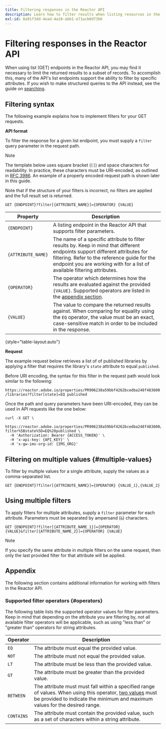 ```yaml
---
title: Filtering responses in the Reactor API
description: Learn how to filter results when listing resources in the Reactor API.
exl-id: 8a91f3dd-4ead-4a10-abb1-e71acb0d73b6
---
```

# Filtering responses in the Reactor API

When using list (GET) endpoints in the Reactor API, you may find it necessary to limit the returned results to a subset of records. To accomplish this, many of the API's list endpoints support the ability to filter by specific attributes. If you wish to make structured queries to the API instead, see the guide on [searching](./search.md).

## Filtering syntax

The following example explains how to implement filters for your GET requests.

**API format**

To filter the response for a given list endpoint, you must supply a `filter` query parameter in the request path.

>[!NOTE]
>
>The template below uses square bracket (`[]`) and space characters for readability. In practice, these characters must be URI-encoded, as outlined in [RFC 3986](https://tools.ietf.org/html/rfc3986). An example of a properly encoded request path is shown later in this guide.
>
>Note that if the structure of your filters is incorrect, no filters are applied and the full result set is returned.

```http
GET {ENDPOINT}?filter[{ATTRIBUTE_NAME}]={OPERATOR} {VALUE}
```

| Property | Description |
| --- | --- |
| `{ENDPOINT}` | A listing endpoint in the Reactor API that supports filter parameters. |
| `{ATTRIBUTE_NAME}` | The name of a specific attribute to filter results by. Keep in mind that different endpoints support different attributes for filtering. Refer to the reference guide for the endpoint you are working with for a list of available filtering attributes. |
| `{OPERATOR}` | The operator which determines how the results are evaluated against the provided `{VALUE}`. Supported operators are listed in the [appendix section](#supported-operators). |
| `{VALUE}` | The value to compare the returned results against. When comparing for equality using the `EQ` operator, the value must be an exact, case-sensitive match in order to be included in the response. |

{style="table-layout:auto"}

**Request**

The example request below retrieves a list of of published libraries by applying a filter that requires the library's `state` attribute to equal `published`.

Before URI encoding, the syntax for this filter in the request path would look similar to the following:

`https://reactor.adobe.io/properties/PR906238a59bbf4262bcedba248f483600/libraries?filter[state]=EQ published`

Once the path and query parameters have been URI-encoded, they can be used in API requests like the one below:

```shell
curl -X GET \
  https://reactor.adobe.io/properties/PR906238a59bbf4262bcedba248f483600/libraries?filter%5Bstate%5D=EQ%20published \
  -H 'Authorization: Bearer {ACCESS_TOKEN}' \
  -H 'x-api-key: {API_KEY}' \
  -H 'x-gw-ims-org-id: {IMS_ORG}'
```

## Filtering on multiple values {#multiple-values}

To filter by multiple values for a single attribute, supply the values as a comma-separated list.

```http
GET {ENDPOINT}?filter[{ATTRIBUTE_NAME}]={OPERATOR} {VALUE_1},{VALUE_2}
```

## Using multiple filters

To apply filters for multiple attributes, supply a `filter` parameter for each attribute. Parameters must be separated by ampersand (`&`) characters.

```http
GET {ENDPOINT}?filter[{ATTRIBUTE_NAME_1}]={OPERATOR} {VALUE}&filter[{ATTRIBUTE_NAME_2}]={OPERATOR} {VALUE}
```

>[!NOTE]
>
>If you specify the same attribute in multiple filters on the same request, then only the last provided filter for that attribute will be applied.

## Appendix

The following section contains additional information for working with filters in the Reactor API.

### Supported filter operators {#operators}

The following table lists the supported operator values for filter parameters. Keep in mind that depending on the attribute you are filtering by, not all available filter operators will be applicable, such as using "less than" or "greater than" operators for string attributes.

| Operator | Description |
| --- | --- |
| `EQ` | The attribute must equal the provided value. |
| `NOT` | The attribute must not equal the provided value.  |
| `LT` | The attribute must be less than the provided value. |
| `GT` | The attribute must be greater than the provided value. |
| `BETWEEN` | The attribute must must fall within a specified range of values. When using this operator, [two values](#multiple-values) must be provided to indicate the minimum and maximum values for the desired range. |
| `CONTAINS` | The attribute must contain the provided value, such as a set of characters within a string attribute. |
